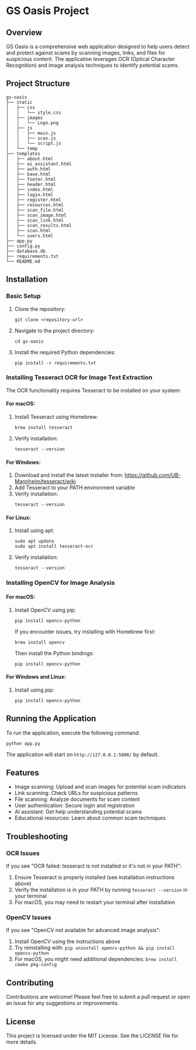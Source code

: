 # GS Oasis Project

## Overview
GS Oasis is a comprehensive web application designed to help users detect and protect against scams by scanning images, links, and files for suspicious content. The application leverages OCR (Optical Character Recognition) and image analysis techniques to identify potential scams.

## Project Structure
```
gs-oasis
├── static
│   ├── css
│   │   └── style.css
│   ├── images
│   │   └── Logo.png
│   ├── js
│   │   ├── main.js
│   │   ├── scan.js
│   │   └── script.js
│   └── temp
├── templates
│   ├── about.html
│   ├── ai_assistant.html
│   ├── auth.html
│   ├── base.html
│   ├── footer.html
│   ├── header.html
│   ├── index.html
│   ├── login.html
│   ├── register.html
│   ├── resources.html
│   ├── scan_file.html
│   ├── scan_image.html
│   ├── scan_link.html
│   ├── scan_results.html
│   ├── scan.html
│   └── users.html
├── app.py
├── config.py
├── database.db
├── requirements.txt
└── README.md
```

## Installation

### Basic Setup
1. Clone the repository:
   ```
   git clone <repository-url>
   ```
2. Navigate to the project directory:
   ```
   cd gs-oasis
   ```
3. Install the required Python dependencies:
   ```
   pip install -r requirements.txt
   ```

### Installing Tesseract OCR for Image Text Extraction
The OCR functionality requires Tesseract to be installed on your system:

#### For macOS:
1. Install Tesseract using Homebrew:
   ```
   brew install tesseract
   ```
2. Verify installation:
   ```
   tesseract --version
   ```

#### For Windows:
1. Download and install the latest installer from: https://github.com/UB-Mannheim/tesseract/wiki
2. Add Tesseract to your PATH environment variable
3. Verify installation:
   ```
   tesseract --version
   ```

#### For Linux:
1. Install using apt:
   ```
   sudo apt update
   sudo apt install tesseract-ocr
   ```
2. Verify installation:
   ```
   tesseract --version
   ```

### Installing OpenCV for Image Analysis

#### For macOS:
1. Install OpenCV using pip:
   ```
   pip install opencv-python
   ```
   
   If you encounter issues, try installing with Homebrew first:
   ```
   brew install opencv
   ```
   Then install the Python bindings:
   ```
   pip install opencv-python
   ```

#### For Windows and Linux:
1. Install using pip:
   ```
   pip install opencv-python
   ```

## Running the Application
To run the application, execute the following command:
```
python app.py
```
The application will start on `http://127.0.0.1:5000/` by default.

## Features
- Image scanning: Upload and scan images for potential scam indicators
- Link scanning: Check URLs for suspicious patterns
- File scanning: Analyze documents for scam content
- User authentication: Secure login and registration
- AI assistant: Get help understanding potential scams
- Educational resources: Learn about common scam techniques

## Troubleshooting

### OCR Issues
If you see "OCR failed: tesseract is not installed or it's not in your PATH":
1. Ensure Tesseract is properly installed (see installation instructions above)
2. Verify the installation is in your PATH by running `tesseract --version` in your terminal
3. For macOS, you may need to restart your terminal after installation

### OpenCV Issues
If you see "OpenCV not available for advanced image analysis":
1. Install OpenCV using the instructions above
2. Try reinstalling with: `pip uninstall opencv-python && pip install opencv-python`
3. For macOS, you might need additional dependencies: `brew install cmake pkg-config`

## Contributing
Contributions are welcome! Please feel free to submit a pull request or open an issue for any suggestions or improvements.

## License
This project is licensed under the MIT License. See the LICENSE file for more details.